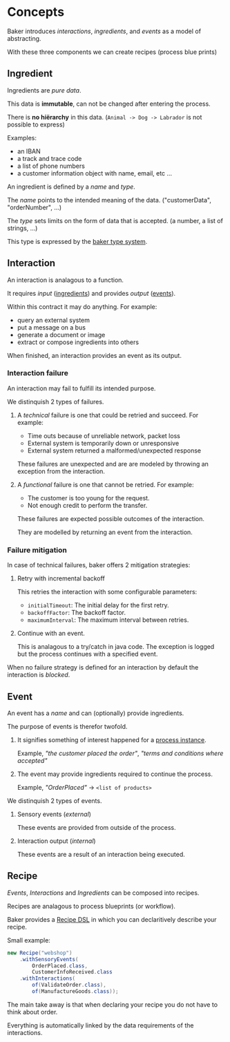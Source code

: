 # Concepts

Baker introduces *interactions*, *ingredients*, and *events* as a model of abstracting.

With these three components we can create recipes (process blue prints)

## Ingredient

Ingredients are *pure data*.

This data is **immutable**, can not be changed after entering the process.

There is **no hiërarchy** in this data. (`Animal -> Dog -> Labrador` is not possible to express)

Examples:

- an IBAN
- a track and trace code
- a list of phone numbers
- a customer information object with name, email, etc ...

An ingredient is defined by a *name* and *type*.

The *name* points to the intended meaning of the data. ("customerData", "orderNumber", ...)

The *type* sets limits on the form of data that is accepted. (a number, a list of strings, ...)

This type is expressed by the [baker type system](type-system.md).

## Interaction

An interaction is analagous to a function.

It requires *input* ([ingredients](#ingredient)) and provides *output* ([events](#event)).

Within this contract it may do anything. For example:

- query an external system
- put a message on a bus
- generate a document or image
- extract or compose ingredients into others

When finished, an interaction provides an event as its output.

### Interaction failure

An interaction may fail to fulfill its intended purpose.

We distinquish 2 types of failures.

1. A *technical* failure is one that could be retried and succeed. For example:
    * Time outs because of unreliable network, packet loss
    * External system is temporarily down or unresponsive
    * External system returned a malformed/unexpected response

    These failures are unexpected and are are modeled by throwing an exception from the interaction.

2. A *functional* failure is one that cannot be retried. For example:
    * The customer is too young for the request.
    * Not enough credit to perform the transfer.

    These failures are expected possible outcomes of the interaction.

    They are modelled by returning an event from the interaction.

### Failure mitigation

In case of technical failures, baker offers 2 mitigation strategies:

1. Retry with incremental backoff

    This retries the interaction with some configurable parameters:

    - `initialTimeout`: The initial delay for the first retry.
    - `backoffFactor`: The backoff factor.
    - `maximumInterval`: The maximum interval between retries.

2. Continue with an event.

    This is analagous to a try/catch in java code. The exception is logged but the process continues with a specified event.

When no failure strategy is defined for an interaction by default the interaction is *blocked*.

## Event

An event has a *name* and can (optionally) provide ingredients.

The purpose of events is therefor twofold.

1. It signifies something of interest happened for a [process instance](dictionary.md#process-instance).

    Example, *"the customer placed the order"*, *"terms and conditions where accepted"*

2. The event may provide ingredients required to continue the process.

    Example, *"OrderPlaced"* -> `<list of products>`

We distinquish 2 types of events.

1. Sensory events (*external*)

    These events are provided from outside of the process.

2. Interaction output (*internal*)

    These events are a result of an interaction being executed.

## **Recipe**

*Events*, *Interactions* and *Ingredients* can be composed into recipes.

Recipes are analagous to process blueprints (or workflow).

Baker provides a [Recipe DSL](recipe-dsl.md) in which you can declaritively describe your recipe.

Small example:
``` java
new Recipe("webshop")
    .withSensoryEvents(
        OrderPlaced.class,
        CustomerInfoReceived.class
    .withInteractions(
        of(ValidateOrder.class),
        of(ManufactureGoods.class));
```

The main take away is that when declaring your recipe you do not have to think about order.

Everything is automatically linked by the data requirements of the interactions.